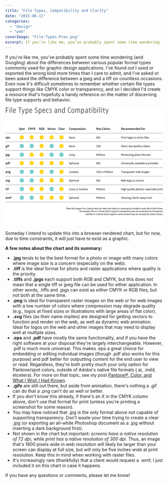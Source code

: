 ```yaml
---
title: "File Types, Compatibility and Clarity"
date: "2015-06-11"
categories: 
  - "design"
  - "web"
coverImage: "File-Types-Prev.png"
excerpt: If you’re like me, you’ve probably spent some time wondering (and Googling) about the differences between various popular format types commonly used for graphic design applications. So I decided I’d create a resource that’s hopefully a handy reference on the matter of discerning file type supports and behavior.
---
```


If you're like me, you've probably spent some time wondering (and Googling) about the differences between various popular format types commonly used for graphic design applications. I've found out I used or exported the wrong kind more times than I care to admit, and I've asked or been asked the difference between a jpeg and a tiff on countless occasions. Even now it's difficult sometimes to remember whether certain file types support things like CMYK color or transparency, and so I decided I'd create a resource that's hopefully a handy reference on the matter of discerning file type supports and behavior.

[![File type compatibility and specs](../assets/images/post_images/File-Types.png)](https://api.joshcollinsworth.com/wp-content/uploads/2015/06/File-Types.png)

Someday I intend to update this into a browser-rendered chart, but for now, due to time constraints, it will just have to exist as a graphic.

**A few notes about the chart and its summary:**

- **.jpg** tends to be the best format for a photo or image with many colors where image size is a concern (especially on the web).
- **.tiff** is the ideal format for photo and raster applications where quality is the priority.
- **.tiffs** and **.jpgs** each support both RGB and CMYK, but this does not mean that a single tiff or jpeg file can be used for either application. In other words, .tiffs and .jpgs can exist as _either_ CMYK or RGB files, but not both at the same time.
- **.png** is ideal for transparent raster images on the web _or_ for web images with a low number of colors where compression may degrade quality (e.g., logos at fixed sizes or illustrations with large areas of flat color).
- **.svg** files (as their name implies) are designed for getting vectors to function and render on the web, as well as dynamic web animation. Ideal for logos on the web and other images that may need to display well at multiple sizes.
- **.eps** and **.pdf** have mostly the same functionality, and if you have the right software at your disposal they're largely interchangeable. However, .pdf is much more universal. This makes .eps a great choice for embedding or editing individual images (though .pdf also works for this purpose) and pdf better for outputting content for the end user to view or read. Regardless, they're both pretty much your only option for Pantone/spot colors, outside of Adobe's native file formats (.ai, .indd, etcetera). For more on that topic, see my post [Pantone®, Color, and What I Wish I Had Known](https://api.joshcollinsworth.com/pantone/).
- **.gifs** are still out there, but aside from animation, there's nothing a .gif can do that a .png can't do as well or better.
- If you don't know this already, if there's an X in the CMYK column above, don't use that format for print (unless you're printing a screenshot for some reason).
- You may have noticed that .jpg is the only format above not capable of supporting transparency. Don't waste your time trying to create a clear .jpg (or exporting an all-white Photoshop document as a .jpg without inserting a dark background first).
- Not shown in the chart but important: _screens have a native resolution of 72 dpi, while print has a native resolution of 300 dpi._ Thus, an image that's 1800 pixels wide in web resolution will likely be larger than your screen can display at full size, but will only be five inches wide at print resolution. Keep this in mind when working with raster files.
- It's increasingly rare (thankfully) that a client would request a .wmf; I just included it on this chart in case it happens.

If you have any questions or comments, please let me know!
